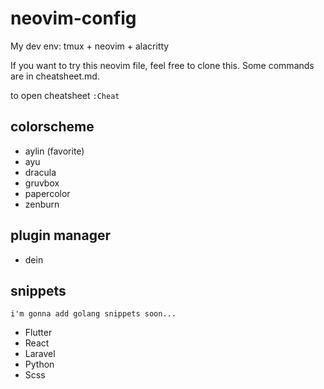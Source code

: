 # neovim-config

My dev env: tmux + neovim + alacritty

If you want to try this neovim file, feel free to clone this.
 Some commands are in cheatsheet.md.
 
to open cheatsheet `:Cheat` 
 

## colorscheme
- aylin (favorite)
- ayu
- dracula
- gruvbox
- papercolor
- zenburn

## plugin manager
- dein

## snippets
`i'm gonna add golang snippets soon...`
- Flutter
- React
- Laravel
- Python
- Scss

